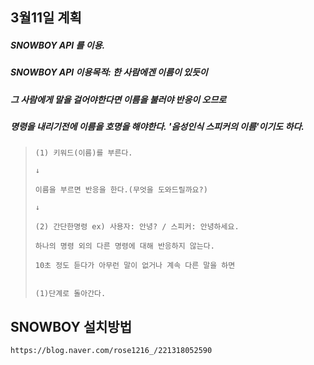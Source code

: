## 3월11일 계획
##### SNOWBOY API 를 이용.
##### SNOWBOY API 이용목적: 한 사람에겐 이름이 있듯이

##### 그 사람에게 말을 걸어야한다면 이름을 불러야 반응이 오므로

##### 명령을 내리기전에 이름을 호명을 해야한다. '음성인식 스피커의 이름'이기도 하다.


>     (1) 키워드(이름)를 부른다. 
> 
>     ↓
> 
>     이름을 부르면 반응을 한다.(무엇을 도와드릴까요?)
> 
>     ↓
>
>     (2) 간단한명령 ex) 사용자: 안녕? / 스피커: 안녕하세요.
> 
>     하나의 명령 외의 다른 명령에 대해 반응하지 않는다.
> 
>     10초 정도 듣다가 아무런 말이 없거나 계속 다른 말을 하면 
> 
> 
>     (1)단계로 돌아간다.



## SNOWBOY 설치방법 ##

    https://blog.naver.com/rose1216_/221318052590
